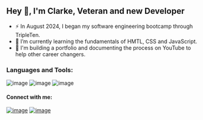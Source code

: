 ## Hey 👋, I'm Clarke, Veteran and new Developer


- ⚡ In August 2024, I began my software engineering bootcamp through TripleTen.
- 🔭 I’m currently learning the fundamentals of HMTL, CSS and JavaScript.
- 📕 I'm building a portfolio and documenting the process on YouTube to help other career changers.

### Languages and Tools:
![image](https://github.com/user-attachments/assets/d9b3a56f-51e2-4dc1-8318-1d93c0679d57)
![image](https://github.com/user-attachments/assets/30f9d18e-f156-4616-b042-96b9d2ac5443)
![image](https://github.com/user-attachments/assets/cfc21eee-9a3b-41f0-8dd1-47482e2d1867)

#### Connect with me:
[![image](https://github.com/user-attachments/assets/9e8b5b5f-940d-466a-aec1-80a29570d267)](https://www.youtube.com/@code4reps)
[![image](https://github.com/user-attachments/assets/c32d0b69-04c2-45a3-88a5-5d1c9604ed14)
](https://www.linkedin.com/in/clarke-brodnicki-0b204a2aa/)
